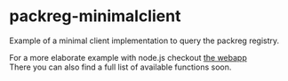 # packreg-minimalclient
Example of a minimal client implementation to query the packreg registry.

For a more elaborate example with node.js checkout [the webapp](https://github.com/packreg/packreg-webapp)   
There you can also find a full list of available functions soon.
